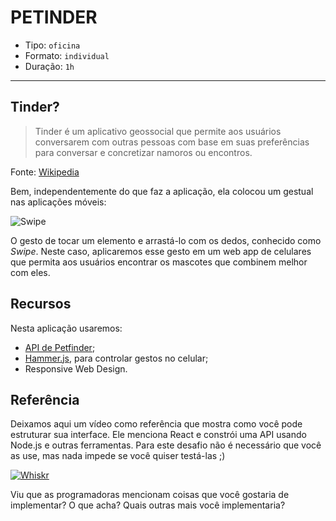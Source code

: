 # PETINDER

- Tipo: `oficina`
- Formato: `individual`
- Duração: `1h`

***

## Tinder?

> Tinder é um aplicativo geossocial que permite aos usuários conversarem com outras pessoas com base em suas preferências para conversar e concretizar namoros ou encontros.

Fonte: [Wikipedia](https://es.wikipedia.org/wiki/Tinder)

Bem, independentemente do que faz a aplicação, ela colocou um gestual nas aplicações móveis:

![Swipe](https://media.giphy.com/media/26mkhMYkitO7DoJuU/giphy.gif)

O gesto de tocar um elemento e arrastá-lo com os dedos, conhecido como *Swipe*. Neste caso, aplicaremos esse gesto em um web app de celulares que permita aos usuários encontrar os mascotes que combinem melhor com eles.

## Recursos

Nesta aplicação usaremos:

- [API de Petfinder](https://www.petfinder.com/developers/api-docs);
- [Hammer.js](https://hammerjs.github.io/), para controlar gestos no celular;
- Responsive Web Design.

## Referência

Deixamos aqui um vídeo como referência que mostra como você pode estruturar sua interface. Ele menciona React e constrói uma API usando Node.js e outras ferramentas. Para este desafio não é necessário que você as use, mas nada impede se você quiser testá-las ;)

[![Whiskr](https://img.youtube.com/vi/qW5-C7skuU0/0.jpg)](https://youtu.be/qW5-C7skuU0)

Viu que as programadoras mencionam coisas que você gostaria de implementar? O que acha? Quais outras mais você implementaria?